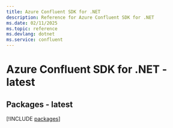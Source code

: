 ```yaml
---
title: Azure Confluent SDK for .NET
description: Reference for Azure Confluent SDK for .NET
ms.date: 02/11/2025
ms.topic: reference
ms.devlang: dotnet
ms.service: confluent
---
```

# Azure Confluent SDK for .NET - latest
## Packages - latest
[!INCLUDE [packages](confluent-index.md)]